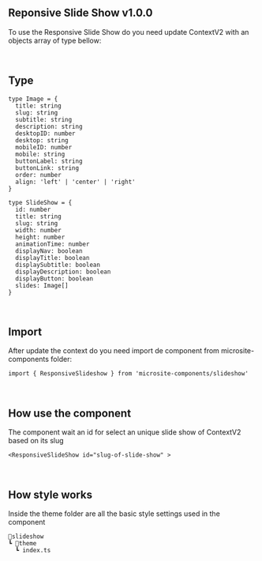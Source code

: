 ## Reponsive Slide Show v1.0.0 

To use the Responsive Slide Show do you need update ContextV2 with an objects array of type bellow:

<p>&nbsp;</p>

## Type

```
type Image = {
  title: string
  slug: string
  subtitle: string
  description: string
  desktopID: number
  desktop: string
  mobileID: number
  mobile: string
  buttonLabel: string
  buttonLink: string
  order: number
  align: 'left' | 'center' | 'right'
}

type SlideShow = {
  id: number
  title: string
  slug: string
  width: number
  height: number
  animationTime: number
  displayNav: boolean
  displayTitle: boolean
  displaySubtitle: boolean
  displayDescription: boolean
  displayButton: boolean
  slides: Image[]
}

```


<p>&nbsp;</p>

## Import
After update the context do you need import de component from microsite-components folder: 

```  
import { ResponsiveSlideshow } from 'microsite-components/slideshow'
```


<p>&nbsp;</p>

## How use the component
The component wait an id for select an unique slide show of ContextV2 based on its slug
```
<ResponsiveSlideShow id="slug-of-slide-show" >
```

<p>&nbsp;</p>

## How style works
  Inside the theme folder are all the basic style settings used in the component

```
📂slideshow
┗ 📂theme
  ┗ index.ts
```
